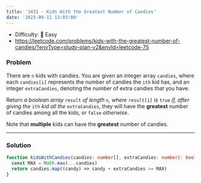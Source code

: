 ```yaml
---
title: '1431 - Kids With the Greatest Number of Candies'
date: '2023-09-11 13:03:00'
---
```


- Difficulty: 🍰 Easy
- https://leetcode.com/problems/kids-with-the-greatest-number-of-candies/?envType=study-plan-v2&envId=leetcode-75

### Problem

There are `n` kids with candies. You are given an integer array `candies`, where each `candies[i]` represents the number of candies the `ith` kid has, and an integer `extraCandies`, denoting the number of extra candies that you have.

Return _a boolean array_ `result` _of length_ `n`_, where_ `result[i]` _is_ `true` _if, after giving the_ `ith` _kid all the_ `extraCandies`, they will have the **greatest** number of candies among all the kids, or `false` _otherwise_.

Note that **multiple** kids can have the **greatest** number of candies.

---

### Solution

```ts
function kidsWithCandies(candies: number[], extraCandies: number): boolean[] {
  const MAX = Math.max(...candies)
  return candies.map((candy) => candy + extraCandies >= MAX)
}
```

